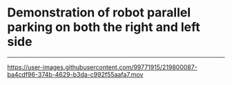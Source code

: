 # Demonstration of robot parallel parking on both the right and left side

---
https://user-images.githubusercontent.com/99771915/219800087-ba4cdf96-374b-4629-b3da-c992f55aafa7.mov

